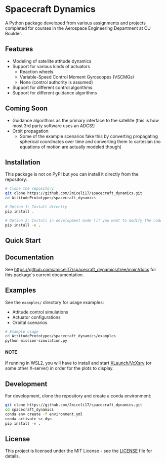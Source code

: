 # Spacecraft Dynamics
A Python package developed from various assignments and projects completed for courses in the Aerospace Engineering Department at CU Boulder.

## Features
- Modeling of satellite attitude dynamics
- Support for various kinds of actuators
    - Reaction wheels
    - Variable-Speed Control Moment Gyroscopes (VSCMGs)
    - None (control authority is assumed)
- Support for different control algorithms
- Support for different guidance algorithms


## Coming Soon
- Guidance algorithms as the primary interface to the satellite (this is how most 
3rd party software uses an ADCS!)
- Orbit propagation
    - Some of the example scenarios fake this by converting propagating spherical coordinates over 
    time and converting them to cartesian (no equations of motion are actually modeled though)

## Installation
This package is not on PyPI but you can install it directly from the repository:

```bash
# Clone the repository
git clone https://github.com/Jmiceli17/spacecraft_dynamics.git
cd AttitudePrototypes/spacecraft_dynamics

# Option 1: Install directly
pip install .

# Option 2: Install in development mode (if you want to modify the code)
pip install -e .
```


## Quick Start


## Documentation
See https://github.com/Jmiceli17/spacecraft_dynamics/tree/main/docs for this package's current documentation.

## Examples
See the `examples/` directory for usage examples:
- Attitude control simulations
- Actuator configurations
- Orbital scenarios
```bash
# Example usage
cd AttitudePrototypes/spacecraft_dynamics/examples
python mission-simulation.py
```
#### NOTE
If running in WSL2, you will have to install and start [XLaunch/VcXsrv](https://sourceforge.net/projects/vcxsrv/) (or some other X-server) in order for the plots to display.


## Development
For development, clone the repository and create a conda environment:

```bash
git clone https://github.com/Jmiceli17/spacecraft_dynamics.git
cd spacecraft_dynamics
conda env create -f environment.yml
conda activate sc-dyn
pip install -e .
```


## License
This project is licensed under the MIT License - see the [LICENSE](LICENSE) file for details.
